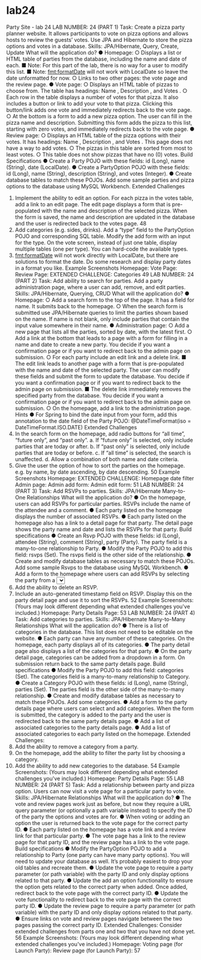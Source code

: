 # lab24
Party Site - lab 24
LAB NUMBER: 24 (PART 1)
Task: Create a pizza party planner website. It allows participants to vote on pizza options and
allows hosts to review the guests’ votes. Use JPA and Hibernate to store the pizza options and
votes in a database.
Skills: JPA/Hibernate, Query, Create, Update
What will the application do?
● Homepage:
○ Displays a list or HTML table of parties from the database, including the name
and date of each.
■ Note: For this part of the lab, there is no way for a user to modify this list.
■ Note: <fmt:formatDate> will not work with LocalDate so leave the date
unformatted for now.
○ Links to two other pages: the vote page and the review page.
● Vote page:
○ Displays an HTML table of pizzas to choose from. The table has headings:
Name , Description , and Votes .
○ Each row in the table displays a number of votes for that pizza. It also includes a
button or link to add your vote to that pizza. Clicking this button/link adds one
vote and immediately redirects back to the vote page.
○ At the bottom is a form to add a new pizza option. The user can fill in the pizza
name and description. Submitting this form adds the pizza to this list, starting
with zero votes, and immediately redirects back to the vote page.
● Review page:
○ Displays an HTML table of the pizza options with their votes. It has headings:
Name , Description , and Votes . This page does not have a way to add votes.
○ The pizzas in this table are sorted from most to least votes.
○ This table does not show pizzas that have no (0) votes.
Build Specifications
● Create a Party POJO with these fields: id (Long), name (String), date (LocalDate).
● Create a PartyOption POJO with these fields: id (Long), name (String), description
(String), and votes (Integer).
● Create database tables to match these POJOs. Add some sample parties and pizza
options to the database using MySQL Workbench.
Extended Challenges
1. Implement the ability to edit an option. For each pizza in the votes table, add a link to
an edit page. The edit page displays a form that is pre-populated with the name and
description of the selected pizza. When the form is saved, the name and description
are updated in the database and the user is redirected back to the votes page.
48
2. Add categories (e.g. sides, drinks). Add a “type” field to the PartyOption POJO and
corresponding SQL table. Modify the add form with an input for the type. On the vote
screen, instead of just one table, display multiple tables (one per type). You can
hard-code the available types.
3. <fmt:formatDate> will not work directly with LocalDate, but there are solutions to format
the date. Do some research and display party dates in a format you like.
Example Screenshots
Homepage:
Vote Page:
Review Page:
EXTENDED CHALLENGE: Categories
49
LAB NUMBER: 24 (PART 2)
Task: Add ability to search for parties. Add a party administration page, where a user can add,
remove, and edit parties.
Skills: JPA/Hibernate, Querying, CRUD
What will the application do?
● Homepage:
○ Add a search form to the top of the page. It has a field for name. It submits back
to the homepage.
○ When the search form is submitted use JPA/Hibernate queries to limit the
parties shown based on the name. If name is not blank, only include parties that
contain the input value somewhere in their name.
● Administration page:
○ Add a new page that lists all the parties, sorted by date, with the latest first.
○ Add a link at the bottom that leads to a page with a form for filling in a name
and date to create a new party. You decide if you want a confirmation page or if
you want to redirect back to the admin page on submission.
○ For each party include an edit link and a delete link.
■ The edit link leads to another page with a form that is pre-populated with
the name and date of the selected party. The user can modify these
fields and submit the form to update the database. You decide if you
want a confirmation page or if you want to redirect back to the admin
page on submission.
■ The delete link immediately removes the specified party from the
database. You decide if you want a confirmation page or if you want to
redirect back to the admin page on submission.
○ On the homepage, add a link to the administration page.
Hints
● For Spring to bind the date input from your form, add this annotation to the date field
of the Party POJO: @DateTimeFormat(iso = DateTimeFormat.ISO.DATE)
Extended Challenges
1. In the search form on the homepage, add radio buttons for “all time”, “future only”, and
“past only”.
a. If “future only” is selected, only include parties that are today or after.
b. If “past only” is selected, only include parties that are today or before.
c. If “all time” is selected, the search is unaffected.
d. Allow a combination of both name and date criteria.
2. Give the user the option of how to sort the parties on the homepage. e.g. by name, by
date ascending, by date descending.
50
Example Screenshots
Homepage:
EXTENDED CHALLENGE: Homepage date filter
Admin page:
Admin add form:
Admin edit form:
51
LAB NUMBER: 24 (PART 3)
Task: Add RSVPs to parties.
Skills: JPA/Hibernate Many-to-One Relationships
What will the application do?
● On the homepage, users can add RSVPs for particular parties. RSVPs include the name
of the attendee and a comment.
● Each party listed on the homepage displays the number of associated RSVPs.
● Each party listed on the homepage also has a link to a detail page for that party. The
detail page shows the party name and date and lists the RSVPs for that party.
Build specifications
● Create an Rsvp POJO with these fields: id (Long), attendee (String), comment (String),
party (Party). The party field is a many-to-one relationship to Party.
● Modify the Party POJO to add this field: rsvps (Set<Rsvp>). The rsvps field is the other
side of the relationship.
● Create and modify database tables as necessary to match these POJOs. Add some
sample Rsvps to the database using MySQL Workbench.
● Add a form to the homepage where users can add RSVPs by selecting the party from a
<select> and filling in the attendee and comment. When the form is submitted, an Rsvp
is added and the user is redirected back to the homepage.
● Add the count of RSVPs to each party on the homepage. Also add a link to a details
page for that party.
● On the party details page, display the party name, date, and a list of RSVPs, including
the attendee and comment. Also in the navigation include a link back to the homepage.
Extended Challenges:
1. Add the ability to delete an RSVP.
2. Include an auto-generated timestamp field on RSVP. Display this on the party detail
page and use it to sort the RSVPs.
52
Example Screenshots: (Yours may look different depending what extended challenges you've
included.)
Homepage:
Party Details Page:
53
LAB NUMBER: 24 (PART 4)
Task: Add categories to parties.
Skills: JPA/Hibernate Many-to-Many Relationships
What will the application do?
● There is a list of categories in the database. This list does not need to be editable on
the website.
● Each party can have any number of these categories. On the homepage, each party
displays all of its categories.
● The party detail page also displays a list of the categories for that party.
● On the party detail page, categories can be added from a dropdown in a form. On
submission return back to the same party details page.
Build specifications
● Modify the Party POJO to add this field: categories (Set<Category>). The categories
field is a many-to-many relationship to Category.
● Create a Category POJO with these fields: id (Long), name (String), parties
(Set<Party>). The parties field is the other side of the many-to-many relationship.
● Create and modify database tables as necessary to match these POJOs. Add some
categories.
● Add a form to the party details page where users can select and add categories. When
the form is submitted, the category is added to the party and the user is redirected
back to the same party details page.
● Add a list of associated categories to the party details page.
● Add a list of associated categories to each party listed on the homepage.
Extended Challenges:
1. Add the ability to remove a category from a party.
2. On the homepage, add the ability to filter the party list by choosing a category.
3. Add the ability to add new categories to the database.
54
Example Screenshots: (Yours may look different depending what extended challenges you've
included.)
Homepage:
Party Details Page:
55
LAB NUMBER: 24 (PART 5)
Task: Add a relationship between party and pizza option. Users can now visit a vote page for a
particular party to vote.
Skills: JPA/Hibernate Relationships
What will the application do?
● The vote and review pages work just as before, but now they require a URL query
parameter (or optionally a path variable instead) to specify the ID of the party the
options and votes are for.
● When voting or adding an option the user is returned back to the vote page for the
correct party ID.
● Each party listed on the homepage has a vote link and a review link for that particular
party.
● The vote page has a link to the review page for that party ID, and the review page has a
link to the vote page.
Build specifications
● Modify the PartyOption POJO to add a relationship to Party (one party can have many
party options). You will need to update your database as well. It’s probably easiest to
drop your old tables and recreate them.
● Update the vote page to require a party parameter (or path variable) with the party ID
and only display options related to that party.
● Update the add an option functionality to ensure the option gets related to the correct
party when added. Once added, redirect back to the vote page with the correct party
ID.
● Update the vote functionality to redirect back to the vote page with the correct party ID.
● Update the review page to require a party parameter (or path variable) with the party ID
and only display options related to that party.
● Ensure links on vote and review pages navigate between the two pages passing the
correct party ID.
Extended Challenges: Consider extended challenges from parts one and two that you have
not done yet.
56
Example Screenshots: (Yours may look different depending what extended challenges you've
included.)
Homepage:
Voting page (for Launch Party):
Review page (for Launch Party):
57
